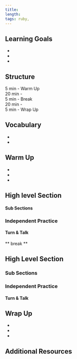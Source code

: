 ```yaml
---
title: 
length: 
tags: ruby, 
---  
```



## Learning Goals  
*   
*  
* 

## Structure  
5 min - Warm Up  
20 min -   
5 min - Break  
20 min -  
5 min - Wrap Up

## Vocabulary  
* 
*  

## Warm Up  
*   
*
*

## High level Section
#### Sub Sections  

### Independent Practice  

#### Turn & Talk  
  

** break **

## High Level Section 
### Sub Sections

### Independent Practice

#### Turn & Talk  


## Wrap Up  
* 
* 
* 


## Additional Resources
